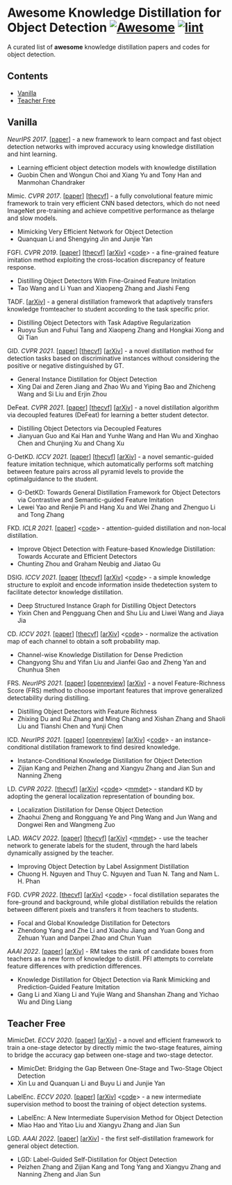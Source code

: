 # Awesome Knowledge Distillation for Object Detection [![Awesome](https://awesome.re/badge.svg)](https://awesome.re) [![lint](https://github.com/LutingWang/awesome-knowledge-distillation-for-object-detection/actions/workflows/lint.yaml/badge.svg)](https://github.com/LutingWang/awesome-knowledge-distillation-for-object-detection/actions/workflows/lint.yaml)

A curated list of **awesome** knowledge distillation papers and codes for object detection.

## Contents

- [Vanilla](#vanilla)
- [Teacher Free](#teacher-free)

## Vanilla

*NeurIPS 2017*.
[[paper](https://proceedings.neurips.cc/paper/2017/hash/e1e32e235eee1f970470a3a6658dfdd5-Abstract.html)]
\- a new framework to learn compact and fast object detection networks with improved accuracy using knowledge distillation and hint learning.

- Learning efficient object detection models with knowledge distillation
- Guobin Chen and Wongun Choi and Xiang Yu and Tony Han and Manmohan Chandraker

Mimic. *CVPR 2017*.
[[paper](http://ieeexplore.ieee.org/document/8100259/)]
[[thecvf](http://openaccess.thecvf.com/content_cvpr_2017/html/Li_Mimicking_Very_Efficient_CVPR_2017_paper.html)]
\- a fully convolutional feature mimic framework to train very efficient CNN based detectors, which do not need ImageNet pre-training and achieve competitive performance as thelarge and slow models.

- Mimicking Very Efficient Network for Object Detection
- Quanquan Li and Shengying Jin and Junjie Yan

FGFI. *CVPR 2019*.
[[paper](https://ieeexplore.ieee.org/document/8953432/)]
[[thecvf](http://openaccess.thecvf.com/content_CVPR_2019/html/Wang_Distilling_Object_Detectors_With_Fine-Grained_Feature_Imitation_CVPR_2019_paper.html)]
[[arXiv](http://arxiv.org/abs/1906.03609)]
<[code](https://github.com/twangnh/Distilling-Object-Detectors)>
\- a fine-grained feature imitation method exploiting the cross-location discrepancy of feature response.

- Distilling Object Detectors With Fine-Grained Feature Imitation
- Tao Wang and Li Yuan and Xiaopeng Zhang and Jiashi Feng

TADF.
[[arXiv](http://arxiv.org/abs/2006.13108)]
\- a general distillation framework that adaptively transfers knowledge fromteacher to student  according to the task specific prior.

- Distilling Object Detectors with Task Adaptive Regularization
- Ruoyu Sun and Fuhui Tang and Xiaopeng Zhang and Hongkai Xiong and Qi Tian

GID. *CVPR 2021*.
[[paper](https://ieeexplore.ieee.org/document/9577671/)]
[[thecvf](http://openaccess.thecvf.com/content/CVPR2021/html/Dai_General_Instance_Distillation_for_Object_Detection_CVPR_2021_paper.html)]
[[arXiv](http://arxiv.org/abs/2103.02340)]
\- a novel distillation method for detection tasks based on discriminative instances without considering the positive or negative distinguished by GT.

- General Instance Distillation for Object Detection
- Xing Dai and Zeren Jiang and Zhao Wu and Yiping Bao and Zhicheng Wang and Si Liu and Erjin Zhou

DeFeat. *CVPR 2021*.
[[paper](https://ieeexplore.ieee.org/document/9578919/)]
[[thecvf](http://openaccess.thecvf.com/content/CVPR2021/html/Guo_Distilling_Object_Detectors_via_Decoupled_Features_CVPR_2021_paper.html)]
[[arXiv](http://arxiv.org/abs/2103.14475)]
\- a novel distillation algorithm via decoupled features (DeFeat) for learning a better student detector.

- Distilling Object Detectors via Decoupled Features
- Jianyuan Guo and Kai Han and Yunhe Wang and Han Wu and Xinghao Chen and Chunjing Xu and Chang Xu

G-DetKD. *ICCV 2021*.
[[paper](https://ieeexplore.ieee.org/abstract/document/9711293/)]
[[thecvf](http://openaccess.thecvf.com/content/ICCV2021/html/Yao_G-DetKD_Towards_General_Distillation_Framework_for_Object_Detectors_via_Contrastive_ICCV_2021_paper.html)]
[[arXiv](http://arxiv.org/abs/2108.07482)]
\- a novel semantic-guided feature imitation technique, which automatically performs soft matching between feature pairs across all pyramid levels to provide the optimalguidance to the student.

- G-DetKD: Towards General Distillation Framework for Object Detectors via Contrastive and Semantic-guided Feature Imitation
- Lewei Yao and Renjie Pi and Hang Xu and Wei Zhang and Zhenguo Li and Tong Zhang

FKD. *ICLR 2021*.
[[paper](https://openreview.net/forum?id=uKhGRvM8QNH)]
<[code](https://github.com/ArchipLab-LinfengZhang/Object-Detection-Knowledge-Distillation-ICLR2021)>
\- attention-guided distillation and non-local distillation.

- Improve Object Detection with Feature-based Knowledge Distillation: Towards Accurate and Efficient Detectors
- Chunting Zhou and Graham Neubig and Jiatao Gu

DSIG. *ICCV 2021*.
[[paper](https://ieeexplore.ieee.org/abstract/document/9711100/)
[[thecvf](http://openaccess.thecvf.com/content/ICCV2021/html/Chen_Deep_Structured_Instance_Graph_for_Distilling_Object_Detectors_ICCV_2021_paper.html)]
[[arXiv](http://arxiv.org/abs/2109.12862)]
<[code](https://github.com/dvlab-research/Dsig)>
\- a simple knowledge structure to exploit and encode information inside thedetection system to  facilitate detector knowledge distillation.

- Deep Structured Instance Graph for Distilling Object Detectors
- Yixin Chen and Pengguang Chen and Shu Liu and Liwei Wang and Jiaya Jia

CD. *ICCV 2021*.
[[paper](https://ieeexplore.ieee.org/abstract/document/9710762/)]
[[thecvf](http://openaccess.thecvf.com/content/ICCV2021/html/Shu_Channel-Wise_Knowledge_Distillation_for_Dense_Prediction_ICCV_2021_paper.html)]
[[arXiv](http://arxiv.org/abs/2011.13256)]
<[code](https://github.com/irfanICMLL/TorchDistiller/tree/main/SemSeg-distill)>
\- normalize the activation map of each channel to obtain a soft probability map.

- Channel-wise Knowledge Distillation for Dense Prediction
- Changyong Shu and Yifan Liu and Jianfei Gao and Zheng Yan and Chunhua Shen

FRS. *NeurIPS 2021*.
[[paper](https://proceedings.neurips.cc/paper/2021/file/29c0c0ee223856f336d7ea8052057753-Paper.pdf)]
[[openreview](https://openreview.net/forum?id=_bOfK2k_7R)]
[[arXiv](http://arxiv.org/abs/2111.00674)]
\- a novel Feature-Richness Score (FRS) method to choose important features that improve generalized detectability during distilling.

- Distilling Object Detectors with Feature Richness
- Zhixing Du and Rui Zhang and Ming Chang and Xishan Zhang and Shaoli Liu and Tianshi Chen and Yunji Chen

ICD. *NeurIPS 2021*.
[[paper](https://proceedings.neurips.cc/paper/2021/file/892c91e0a653ba19df81a90f89d99bcd-Paper.pdf)]
[[openreview](https://openreview.net/forum?id=k7aeAz4Vbb)]
[[arXiv](http://arxiv.org/abs/2110.12724)]
<[code](https://github.com/MegEngine/ICD)>
\- an instance-conditional distillation framework to find desired knowledge.

- Instance-Conditional Knowledge Distillation for Object Detection
- Zijian Kang and Peizhen Zhang and Xiangyu Zhang and Jian Sun and Nanning Zheng

LD. *CVPR 2022*.
[[thecvf](https://openaccess.thecvf.com/content/CVPR2022/html/Zheng_Localization_Distillation_for_Dense_Object_Detection_CVPR_2022_paper.html)]
[[arXiv](http://arxiv.org/abs/2102.12252)]
<[code](https://github.com/HikariTJU/LD)>
<[mmdet](https://github.com/open-mmlab/mmdetection/tree/master/configs/ld)>
\- standard KD by adopting the general localization representation of bounding box.

- Localization Distillation for Dense Object Detection
- Zhaohui Zheng and Rongguang Ye and Ping Wang and Jun Wang and Dongwei Ren and Wangmeng Zuo

LAD. *WACV 2022*.
[[paper](https://ieeexplore.ieee.org/abstract/document/9706993/)]
[[thecvf](https://openaccess.thecvf.com/content/WACV2022/html/Nguyen_Improving_Object_Detection_by_Label_Assignment_Distillation_WACV_2022_paper.html)]
[[arXiv](http://arxiv.org/abs/2108.10520)]
<[mmdet](https://github.com/open-mmlab/mmdetection/tree/master/configs/lad)>
\- use the teacher network to generate labels for the student, through the hard labels dynamically  assigned by the teacher.

- Improving Object Detection by Label Assignment Distillation
- Chuong H. Nguyen and Thuy C. Nguyen and Tuan N. Tang and Nam L. H. Phan

FGD. *CVPR 2022*.
[[thecvf](https://openaccess.thecvf.com/content/CVPR2022/html/Yang_Focal_and_Global_Knowledge_Distillation_for_Detectors_CVPR_2022_paper.html)]
[[arXiv](http://arxiv.org/abs/2111.11837)]
<[code](https://github.com/yzd-v/FGD)>
\- focal distillation separates the fore-ground and background, while global distillation rebuilds the relation between different pixels and transfers it from teachers to students.

- Focal and Global Knowledge Distillation for Detectors
- Zhendong Yang and Zhe Li and Xiaohu Jiang and Yuan Gong and Zehuan Yuan and Danpei Zhao and Chun Yuan

*AAAI 2022*.
[[paper](https://ojs.aaai.org/index.php/AAAI/article/view/20018)]
[[arXiv](http://arxiv.org/abs/2112.04840)]
\- RM takes the rank of candidate boxes from teachers as a new form of knowledge to distill. PFI attempts to correlate feature differences with prediction differences.

- Knowledge Distillation for Object Detection via Rank Mimicking and Prediction-Guided Feature Imitation
- Gang Li and Xiang Li and Yujie Wang and Shanshan Zhang and Yichao Wu and Ding Liang

## Teacher Free

MimicDet. *ECCV 2020*.
[[paper](https://link.springer.com/10.1007/978-3-030-58568-6_32)]
[[arXiv](http://arxiv.org/abs/2009.11528)]
\- a novel and efficient framework to train a one-stage detector by directly mimic the two-stage features, aiming to bridge the accuracy gap between one-stage and two-stage detector.

- MimicDet: Bridging the Gap Between One-Stage and Two-Stage Object Detection
- Xin Lu and Quanquan Li and Buyu Li and Junjie Yan

LabelEnc. *ECCV 2020*.
[[paper](https://link.springer.com/10.1007/978-3-030-58595-2_32)]
[[arXiv](http://arxiv.org/abs/2007.03282)]
<[code](https://github.com/megvii-model/LabelEnc)>
\- a new intermediate supervision method to boost the training of object detection systems.

- LabelEnc: A New Intermediate Supervision Method for Object Detection
- Miao Hao and Yitao Liu and Xiangyu Zhang and Jian Sun

LGD. *AAAI 2022*.
[[paper](https://ojs.aaai.org/index.php/AAAI/article/view/20240)]
[[arXiv](http://arxiv.org/abs/2109.11496)]
\- the first self-distillation framework for general object detection.

- LGD: Label-Guided Self-Distillation for Object Detection
- Peizhen Zhang and Zijian Kang and Tong Yang and Xiangyu Zhang and Nanning Zheng and Jian Sun
